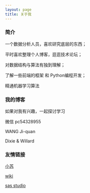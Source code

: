 ```yaml
---
layout: page
title: 关于我 
---
```




<p>
<h3> 简介 </h3>  
<p>
 一个数据分析人员，喜欢研究底层的东西；
<p>
平时喜欢整理个人博客，逛逛技术论坛；
<p>
对数据结构与算法有独到理解；
<p>
了解一些前端的框架 和 Python编程开发；
<p>
精通机器学习算法

<p>
<h3> 我的博客 </h3>  
如果对我有兴趣，一起探讨学习
<p>
微信 pc54328955
<p>
WANG Ji-quan
<p>
Dixie & Willard

<h3>友情链接</h3>
<a href="https://subaobaos.github.io/"  target="_blank">小苏</a>

<a href="http://subaobao.club:8181/"  target="_blank">wiki</a>

<p>

<a href="[http://192.168.236.132/SASStudio/38/main?locale=zh_CN&zone=GMT%252B08%253A00&http%3A%2F%2F192.168.236.132%2FSASStudio%2F38%2Findex=](http://192.168.236.132/SASStudio/38/main?locale=zh_CN&zone=GMT%2B08%3A00&http%3A%2F%2F192.168.236.132%2FSASStudio%2F38%2Findex=)"  target="_blank">sas studio</a>

